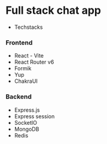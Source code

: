 # Full stack chat app

- Techstacks

### Frontend

- React - Vite
- React Router v6
- Formik
- Yup
- ChakraUI

### Backend

- Express.js
- Express session
- SocketIO
- MongoDB
- Redis